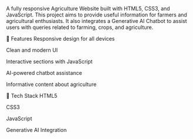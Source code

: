 A fully responsive Agriculture Website built with HTML5, CSS3, and JavaScript. This project aims to provide useful information for farmers and agricultural enthusiasts. It also integrates a Generative AI Chatbot to assist users with queries related to farming, crops, and agriculture.

🚀 Features
Responsive design for all devices

Clean and modern UI

Interactive sections with JavaScript

AI-powered chatbot assistance

Informative content about agriculture

🔧 Tech Stack
HTML5

CSS3

JavaScript

Generative AI Integration
